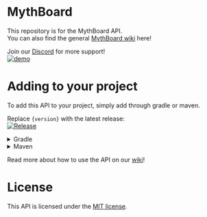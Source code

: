 # MythBoard
This repository is for the MythBoard API.<br>
You can also find the general [MythBoard wiki](../../wiki) here!

Join our [Discord](https://discord.gg/DF833eDanm) for more support!<br>
[![demo](https://img.shields.io/discord/686041145218039861?logo=discord)](https://discord.gg/DF833eDanm)
# Adding to your project
To add this API to your project, simply add through gradle or maven.

Replace `{version}` with the latest release:<br>
[![Release](https://jitpack.io/v/DeOpping/MythBoardAPI.svg)](https://jitpack.io/#DeOpping/MythBoardAPI)

<details><summary>Gradle</summary>

```gradle
repositories {
    maven { url = 'https://jitpack.io' }
}

dependencies {
    compileOnly 'com.github.DeOpping:MythBoardAPI:{version}'
}
```
</details>
<details><summary>Maven</summary>

```xml
<repositories>
    <id>jitpack</id>
    <name>JitPack</name>
    <url>https://jitpack.io</url>
</repositories>

<dependencies>
    <dependency>
        <groupId>com.github.DeOpping</groupId>
        <artifactId>MythBoardAPI</artifactId>
        <version>{version}</version>
        <scope>provided</scope>
    </dependency>
</dependencies>
```
</details>

Read more about how to use the API on our [wiki](../../wiki)!

# License
This API is licensed under the [MIT license](./LICENSE).